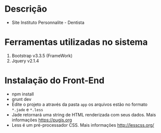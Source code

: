 # Descrição

* Site Instituto Personnalite - Dentista

# Ferramentas utilizadas no sistema

1.  Bootstrap v3.3.5 (FrameWork)
3.  Jquery v2.1.4

# Instalação do Front-End

* npm install
* grunt dev
* Edite o projeto a através da pasta `app` os arquivos estão no formato `*.jade` e `*.less`
* Jade retornará uma string de HTML renderizada com seus dados. Mais informações https://pugjs.org
* Less é um pré-processador CSS. Mais informações http://lesscss.org/
